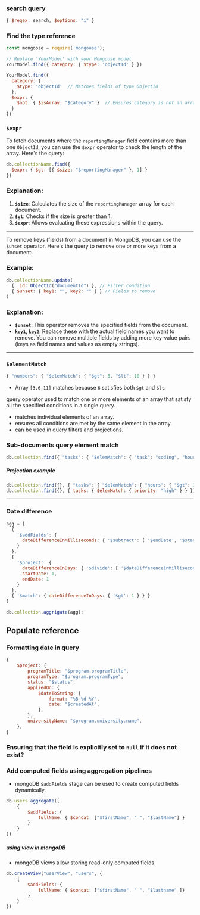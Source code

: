 ### search query
```js
{ $regex: search, $options: "i" }

```

### Find the type reference 
```js
const mongoose = require('mongoose');

// Replace 'YourModel' with your Mongoose model
YourModel.find({ category: { $type: 'objectId' } })

YourModel.find({
  category: { 
    $type: 'objectId'  // Matches fields of type ObjectId
  },
  $expr: { 
    $not: { $isArray: "$category" }  // Ensures category is not an array
  }
})
```
### `$expr`
To fetch documents where the `reportingManager` field contains more than one `ObjectId`, you can use the `$expr` operator to check the length of the array. Here's the query:

```javascript
db.collectionName.find({
  $expr: { $gt: [{ $size: "$reportingManager" }, 1] }
})
```

### Explanation:
1. **`$size`**: Calculates the size of the `reportingManager` array for each document.
2. **`$gt`**: Checks if the size is greater than 1.
3. **`$expr`**: Allows evaluating these expressions within the query.

---

To remove keys (fields) from a document in MongoDB, you can use the `$unset` operator. Here's the query to remove one or more keys from a document:

### Example:

```javascript
db.collectionName.update(
  { _id: ObjectId("documentId") }, // Filter condition
  { $unset: { key1: "", key2: "" } } // Fields to remove
)
```

### Explanation:

- **`$unset`**: This operator removes the specified fields from the document.
- **`key1`, `key2`**: Replace these with the actual field names you want to remove. You can remove multiple fields by adding more key-value pairs (keys as field names and values as empty strings).

---
### `$elementMatch`

```js
{ "numbers": { "$elemMatch": { "$gt": 5, "$lt": 10 } } }
```
- Array `[3,6,11]` matches because `6` satisfies both `$gt` and `$lt`.

query operator used to match one or more elements of an array that satisfy all the specified conditions in a single query.
- matches individual elements of an array.
- ensures all conditions are met by the same element in the array.
- can be used in query filters and projections.

### Sub-documents query element match
```js
db.collection.find({ "tasks": { "$elemMatch": { "task": "coding", "hours": { "$gt": 3 } } } })
```

##### Projection example
```js
db.collection.find({}, { "tasks": { "$elemMatch": { "hours": { "$gt": 3 } } } })
db.collection.find({}, { tasks: { $elemMatch: { priority: "high" } } })
```

---
### Date difference
```js
agg = [
  {
    '$addFields': {
      dateDifferenceInMilliseconds: { '$subtract': [ '$endDate', '$startDate' ] }
    }
  },
  {
    '$project': {
      dateDifferenceInDays: { '$divide': [ '$dateDifferenceInMilliseconds', 86400000 ] },
      startDate: 1,
      endDate: 1
    }
  },
  { '$match': { dateDifferenceInDays: { '$gt': 1 } } }
]

db.collection.aggrigate(agg);
```

## Populate reference

### Formatting date in query
```js
{
	$project: {
		programTitle: "$program.programTitle",
		programType: "$program.programType",
		status: "$status",
		appliedOn: {
			$dateToString: {
				format: "%B %d %Y",
				date: "$createdAt",
			},
		},
		universityName: "$program.university.name",
	},
}
```

### Ensuring that the field is explicitly set to `null` if it does not exist?

### Add computed fields using aggregation pipelines
- mongoDB `$addFields` stage can be used to create computed fields dynamically.
```js
db.users.aggregate([
	{
		$addFields: {
			fullName: { $concat: ["$firstName", " ", "$lastName"] }
		}
	}
])
```
##### using view in mongoDB
- mongoDB views allow storing read-only computed fields.
```js
db.createView("userView", "users", {
	{
		$addFields: {
			fullName: { $concat: ["$firstName", " ", "$lastname" ]}
		}
	}
})
```